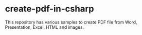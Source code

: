 # create-pdf-in-csharp
This repository has various samples to create PDF file from Word, Presentation, Excel, HTML and images.
